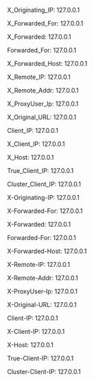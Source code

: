 X_Originating_IP: 127.0.0.1

X_Forwarded_For: 127.0.0.1

X_Forwarded: 127.0.0.1

Forwarded_For: 127.0.0.1

X_Forwarded_Host: 127.0.0.1

X_Remote_IP: 127.0.0.1

X_Remote_Addr: 127.0.0.1

X_ProxyUser_Ip: 127.0.0.1

X_Original_URL: 127.0.0.1

Client_IP: 127.0.0.1

X_Client_IP: 127.0.0.1

X_Host: 127.0.0.1

True_Client_IP: 127.0.0.1

Cluster_Client_IP: 127.0.0.1

X-Originating-IP: 127.0.0.1

X-Forwarded-For: 127.0.0.1

X-Forwarded: 127.0.0.1

Forwarded-For: 127.0.0.1

X-Forwarded-Host: 127.0.0.1

X-Remote-IP: 127.0.0.1

X-Remote-Addr: 127.0.0.1

X-ProxyUser-Ip: 127.0.0.1

X-Original-URL: 127.0.0.1

Client-IP: 127.0.0.1

X-Client-IP: 127.0.0.1

X-Host: 127.0.0.1

True-Client-IP: 127.0.0.1

Cluster-Client-IP: 127.0.0.1




